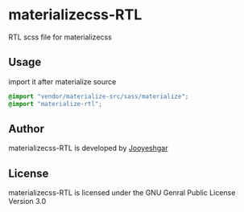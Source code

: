 # materializecss-RTL
RTL scss file for materializecss

## Usage

import it after materialize source

```scss
@import "vendor/materialize-src/sass/materialize";
@import "materialize-rtl";
```

## Author

materializecss-RTL is developed by [Jooyeshgar](https://www.jooyeshgar.net)

## License

materializecss-RTL is licensed under the GNU Genral Public License Version 3.0